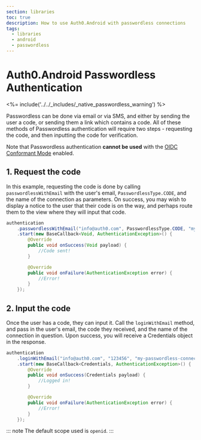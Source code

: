 ```yaml
---
section: libraries
toc: true
description: How to use Auth0.Android with passwordless connections
tags:
  - libraries
  - android
  - passwordless
---
```

# Auth0.Android Passwordless Authentication

<%= include('../../_includes/_native_passwordless_warning') %>

Passwordless can be done via email or via SMS, and either by sending the user a code, or sending them a link which contains a code. All of these methods of Passwordless authentication will require two steps - requesting the code, and then inputting the code for verification. 

Note that Passwordless authentication **cannot be used** with the [OIDC Conformant Mode](/api-auth/intro) enabled.

## 1. Request the code

In this example, requesting the code is done by calling `passwordlessWithEmail` with the user's email, `PasswordlessType.CODE`, and the name of the connection as parameters. On success, you may wish to display a notice to the user that their code is on the way, and perhaps route them to the view where they will input that code.

```java
authentication
    .passwordlessWithEmail("info@auth0.com", PasswordlessType.CODE, "my-passwordless-connection")
    .start(new BaseCallback<Void, AuthenticationException>() {
        @Override
        public void onSuccess(Void payload) {
            //Code sent!
        }

        @Override
        public void onFailure(AuthenticationException error) {
            //Error!
        }
    });
```

## 2. Input the code

Once the user has a code, they can input it. Call the `loginWithEmail` method, and pass in the user's email, the code they received, and the name of the connection in question. Upon success, you will receive a Credentials object in the response.

```java
authentication
    .loginWithEmail("info@auth0.com", "123456", "my-passwordless-connection")
    .start(new BaseCallback<Credentials, AuthenticationException>() {
        @Override
        public void onSuccess(Credentials payload) {
            //Logged in!
        }

        @Override
        public void onFailure(AuthenticationException error) {
            //Error!
        }
    });
```

::: note
The default scope used is `openid`.
:::
